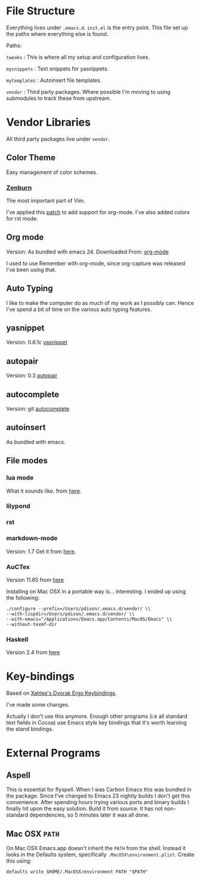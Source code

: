# File Structure
Everything lives under `.emacs.d`. `init.el` is the entry point. This
file set up the paths where everything else is found.

Paths:

`tweaks`
:   This is where all my setup and configuration lives.

`mysnippets`
:   Text snippets for yasnippets.

`mytemplates`
:   Autoinsert file templates.

`vendor`
:   Third party packages. Where possible I'm moving to using submodules
    to track these from upstream.


# Vendor Libraries
All third party packages live under `vendor`.

## Color Theme
Easy management of color schemes.

### [Zenburn](http://www.brockman.se/software/zenburn/)
The most important part of Vim.

I've applied this
[patch](http://sysphere.org/~anrxc/local/scr/sources/color-theme-zenburn-orgmode.patch)
to add support for org-mode. I've also added colors for rst mode.

## Org mode
Version: As bundled with emacs 24.
Downloaded From:
[org-mode](http://orgmode.org/index.html#sec-3)

I used to use Remember with org-mode, since org-capture was released
I've been using that.

## Auto Typing
I like to make the computer do as much of my work as I possibly can.
Hence I've spend a bit of time on the various auto typing features.

## yasnippet
Version: 0.6.1c
[yasnippet](http://code.google.com/p/yasnippet/)

## autopair
Version: 0.3
[autopair](http://code.google.com/p/autopair/)

## autocomplete
Version: git
[autocomplete](http://cx4a.org/software/auto-complete/)

## autoinsert
As bundled with emacs.

## File modes

### lua mode
What it sounds like.
from [here](http://luaforge.net/projects/lua-mode/).

### lilypond

### rst

### markdown-mode
Version: 1.7
Get it from [here](http://jblevins.org/projects/markdown-mode/).

### AuCTex
Version 11.85 from [here](http://www.gnu.org/software/auctex/)

Installing on Mac OSX in a portable way is... interesting.
I ended up using the following:

    ./configure --prefix=/Users/pdixon/.emacs.d/vendor/ \\
    --with-lispdir=/Users/pdixon/.emacs.d/vendor/ \\
    --with-emacs="/Applications/Emacs.app/Contents/MacOS/Emacs" \\
    --without-texmf-dir

### Haskell
Version 2.4 from [here](http://www.iro.umontreal.ca/~monnier/elisp/#haskell-mode)

# Key-bindings

Based on [Xahlee's Dvorak Ergo
Keybindings](http://xahlee.org/emacs/ergonomic_emacs_keybinding.html).

I've made some changes.

Actually I don't use this anymore. Enough other programs (i.e all
standard text fields in Cocoa) use Emacs style key bindings that it's
worth learning the stand bindings.

# External Programs
## Aspell
This is essential for flyspell. When I was Carbon Emacs this was
bundled in the package. Since I've changed to Emacs 23 nightly builds
I don't get this convenience. After spending hours trying various
ports and binary builds I finally hit upon the easy solution. Build it
from source. It has not non-standard dependencies, so 5 minutes later
it was all done.

## Mac OSX `PATH`
On Mac OSX Emacs.app doesn't inherit the `PATH` from the shell.
Instead it looks in the Defaults system, specifically
`.MacOSX\environment.plist`. Create this using:

    defaults write $HOME/.MacOSX/environment PATH "$PATH"
    
